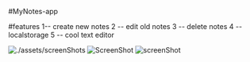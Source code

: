 #MyNotes-app

#features
1-- create new notes
2 -- edit old notes
3 -- delete notes
4 -- localstorage
5 -- cool text editor

![./assets/screenShots](myNote.jpg)
![ScreenShot](master/assets/screenShots/myNote.jpg)
<img src="https://imgur.com/a/zWpU3op" alt="screenShot"/>
